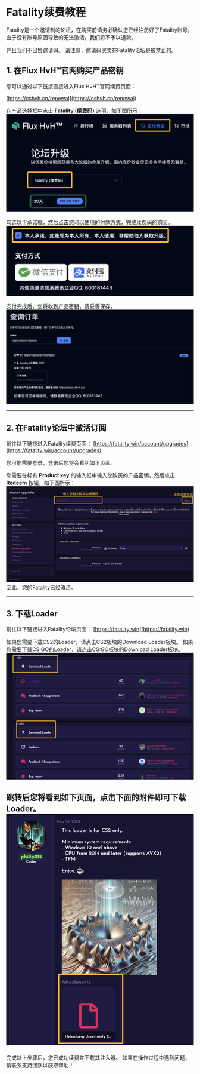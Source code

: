 # Fatality续费教程

Fatality是一个邀请制的论坛，在购买前请务必确认您已经注册好了Fatality账号。
由于没有账号原因导致的无法激活，我们将不予以退款。

并且我们不出售邀请码。
请注意，邀请码买卖在Fatality论坛是被禁止的。

## 1. 在Flux HvH™官网购买产品密钥

您可以通过以下链接直接进入Flux HvH™官网续费页面：

[https://cshvh.cn/renewal](https://cshvh.cn/renewal)

在产品选择框中点击 **Fatality (续费码)** 选项，如下图所示：
![buy.png](../assets/images/fatality/renewal/1-buy-fatality-code.png)

勾选以下承诺框，然后点击您可以使用的付款方式，完成续费码的购买。
![confirm_buy.png](../assets/images/fatality/renewal/2-confirm-buy.png)

支付完成后，您将收到产品密钥，请妥善保存。
![after_buy.png](../assets/images/fatality/renewal/3-save-code.png)

---

## 2. 在Fatality论坛中激活订阅

前往以下链接进入Fatality续费页面：
[https://fatality.win/account/upgrades](https://fatality.win/account/upgrades)

您可能需要登录，登录后您将会看到如下页面。

您需要在标有 **Product key** 的输入框中输入您购买的产品密钥，然后点击 **Redeem** 按钮，如下图所示：
![renewal.png](../assets/images/fatality/renewal/4-redeem.png)
至此，您的Fatality已经激活。

---
## 3. 下载Loader
前往以下链接进入Fatality论坛页面：
[https://fatality.win](https://fatality.win)

如果您需要下载CS2的Loader，请点击CS2板块的Download Loader板块。
如果您需要下载CS:GO的Loader，请点击CS:GO板块的Download Loader板块。
![download_loader.png](../assets/images/fatality/renewal/5-download-loader.png)

跳转后您将看到如下页面，点击下面的附件即可下载Loader。
![threads.png](../assets/images/fatality/renewal/6-download-thread.png)
---

完成以上步骤后，您已成功续费并下载其注入器。
如果在操作过程中遇到问题，请联系支持团队以获取帮助！